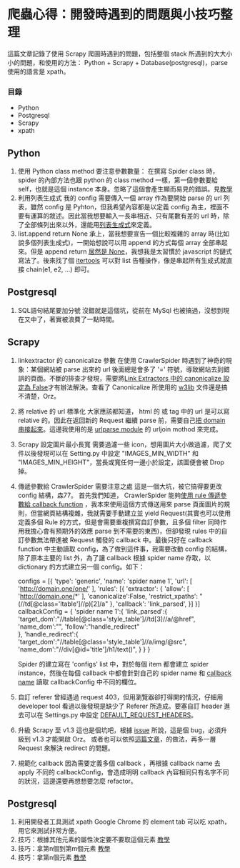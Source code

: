 爬蟲心得：開發時遇到的問題與小技巧整理
=====================

這篇文章記錄了使用 Scrapy 爬圖時遇到的問題，包括整個 stack 所遇到的大大小小的問題，和使用的方法：
Python + Scrapy + Database(postgresql)，parse 使用的語言是 xpath。

### 目錄
* Python
* Postgresql
* Scrapy
* xpath

## Python

1. 使用 Python class method 要注意參數數量：
    在撰寫 Spider class 時，spider 的內部方法也跟 python 的 class method 一樣，第一個參數要給 self，也就是這個 instance 本身。忽略了這個會產生顯而易見的錯誤。見[教學](http://www.liaoxuefeng.com/wiki/0014316089557264a6b348958f449949df42a6d3a2e542c000/001431864715651c99511036d884cf1b399e65ae0d27f7e000)
2. 利用列表生成式
    我的 config 需要傳入一個 array 作為要開始 parse 的 url 列表，雖然 config 是 Pyhton，但我希望內容都是以定義 config 為主，裡面不要有運算的敘述。因此當我想要輸入一長串相近、只有尾數有差的 url 時，除了全部條列出來以外，還能用[列表生成式](http://www.liaoxuefeng.com/wiki/0014316089557264a6b348958f449949df42a6d3a2e542c000/001431779637539089fd627094a43a8a7c77e6102e3a811000)來定義。
3. list.append return None
    承上，當我想要宣告一個比較複雜的 array 時(比如說多個列表生成式)，一開始想說可以用 append 的方式每個 array 全部串起來。但是 append return [居然是 None](http://stackoverflow.com/questions/1682567/why-does-pythons-list-append-evaluate-to-false)，我想我是太習慣於 javascript 的鏈式寫法了。後來找了個 [itertools](https://docs.python.org/3/library/itertools.html) 可以對 list 告種操作，像是串起所有生成式就直接 chain(e1, e2, ...) 即可。

## Postgresql

1. SQL語句結尾要加分號
    沒錯就是這個坑，從前在 MySql 也被搞過，沒想到現在又中了，著實被浪費了一點時間。

## Scrapy

1. linkextractor 的 canonicalize 參數
    在使用 CrawlerSpider 時遇到了神奇的現象：某個網站被 parse 出來的 url 後面總是會多了 '=' 符號，導致網站去到錯誤的頁面。不斷的排查才發現，需要將[Link Extractors 中的 canonicalize 設定為 False](https://doc.scrapy.org/en/latest/topics/link-extractors.html)才有辦法解決。查看了 Canonicalize 所使用的 [w3lib](http://w3lib.readthedocs.io/en/latest/w3lib.html) 文件還是搞不清楚，Orz。
2. 將 relative 的 url 標準化
    大家應該都知道， html 的 <img>或<a> tag 中的 url 是可以寫 relative 的。因此在返回新的 Request 繼續 parse 前，需要自己[把 domain 串接起來](http://stackoverflow.com/questions/10798118/combining-base-url-with-resultant-href-in-scrapy)。這邊我使用的是 [urlparse module](https://docs.python.org/2/library/urlparse.html) 的 urljoin mothod 來完成。
3. Scrapy 設定圖片最小長寬
    需要過濾一些 icon，想用圖片大小做過濾，爬了文件以後發現可以在 Setting.py 中設定 "IMAGES_MIN_WIDTH" 和 "IMAGES_MIN_HEIGHT"，當長或寬任何一邊小於設定，該圖便會被 Drop 掉。
4. 傳遞參數給 CrawlerSpider 需要注意之處
    這是一個大坑，被它搞得要更改 config 結構，森77。
    首先我們知道， CrawlerSpider 能夠[使用 rule 傳遞參數給 callback function](https://doc.scrapy.org/en/latest/topics/spiders.html#crawling-rules) ，我本來使用這個方式傳送用來 parse 頁面圖片的規則，但當網頁結構複雜，我就需要手動建立並 yield Request(其實也可以使用定義多個 Rule 的方式，但是會需要重複撰寫自訂參數，且多個 filter 同時作用我擔心會有預期外的效應 parse 到不需要的東西)，但卻發現 rules 中的自訂參數無法帶進被 Request 觸發的 callback 中。最後只好在 callback function 中主動讀取 config，為了做到這件事，我需要改動 config 的結構，除了原本主要的 list 外，為了讓 callback 根據 spider name 存取，以 dictionary 的方式建立另一個 config。如下：

    configs = [{
        'type': 'generic',
        'name': 'spider name 1',
        'url': [
            'http://domain.one/one/'
        ],
        'rules': [{
            'extractor': {
                'allow': [
                    'http://domain.one/*'
                ],
                'canonicalize':False,
                'restrict_xpaths': "(//td[@class='ltable']//p)[2]/a"
            },
            'callback': 'link_parsed',
        }]
    }]
    callbackConfig = {
        'spider name 1':{
            'link_parsed':{
                'target_dom':"//table[@class='style_table']//td[3]//a/@href",
                'name_dom':"",
                'follow':"handle_redirect"       
            },
            'handle_redirect':{
                'target_dom':"//table[@class='style_table']//a/img/@src",
                'name_dom':"//div[@id='title']/h1/text()",
            }
        }
    }

    Spider 的建立寫在 'configs' list 中，對於每個 item 都會建立 spider instance，然後在每個 callback 中都會針對自己的 spider name 和 [callback name](http://stackoverflow.com/questions/251464/how-to-get-a-function-name-as-a-string-in-python) 讀取 callbackConfig 中不同的欄位。
5. 自訂 referer
    曾經遇過 request 403，但用瀏覽器卻打得開的情況，仔細用 developer tool 看過以後發現是缺少了 Referer 所造成。要塞自訂 header 進去可以在 Settings.py 中設定 [DEFAULT_REQUEST_HEADERS](https://doc.scrapy.org/en/latest/topics/settings.html#default-request-headers)。
6. 升級 Scrapy 至 v1.3
    這也是個坑吧，根據 [issue](https://github.com/scrapy/scrapy/issues/2004) 所說，這是個 bug，必須升級到 v1.3 才能開啟 Orz。
    或者也可以依照[這篇文章](http://stackoverflow.com/questions/37368030/error-302-downloading-file-in-scrapy/38783648)，的做法，再多一層 Request 來解決 redirect 的問題。
7. 規範化 callback
    因為需要定義多個 callback ，再根據 callback name 去 apply 不同的 callbackConfig，會造成明明 callback 內容相同只有名字不同的狀況，這邊還要再想想要怎麼 refactor。

## Postgresql

1. 利用開發者工具測試 xpath
    Google Chrome 的 element tab 可以吃 xpath，用它來測試非常方便。
2. 技巧：根據其他元素的屬性決定要不要取這個元素
    [教學](http://stackoverflow.com/questions/912194/matching-a-node-based-on-a-siblings-value-with-xpath)
3. 技巧：拿第n個到第m個元素
    [教學](http://stackoverflow.com/questions/4759746/xpath-get-first-10-items-of-selected-set)
4. 技巧：拿第n個元素
    [教學](http://stackoverflow.com/questions/4007413/xpath-query-to-get-nth-instance-of-an-element)

